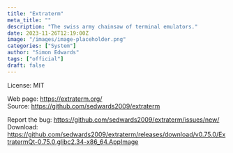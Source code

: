 ```yaml
---
title: "Extraterm"
meta_title: ""
description: "The swiss army chainsaw of terminal emulators."
date: 2023-11-26T12:19:00Z
image: "/images/image-placeholder.png"
categories: ["System"]
author: "Simon Edwards"
tags: ["official"]
draft: false
---
```


License: MIT

Web page: https://extraterm.org/  
Source: https://github.com/sedwards2009/extraterm

Report the bug: https://github.com/sedwards2009/extraterm/issues/new/   
Download: https://github.com/sedwards2009/extraterm/releases/download/v0.75.0/ExtratermQt-0.75.0.glibc2.34-x86_64.AppImage

